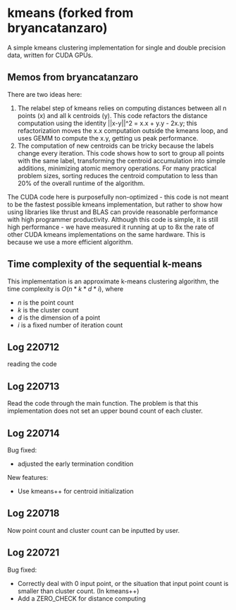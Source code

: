 kmeans (forked from bryancatanzaro)
======

A simple kmeans clustering implementation for single and
double precision data, written for CUDA GPUs.

## Memos from bryancatanzaro
There are two ideas here:

  1. The relabel step of kmeans relies on computing distances between
all n points (x) and all k centroids (y). This code refactors the distance
computation using the identity ||x-y||^2 = x.x + y.y - 2x.y; this
refactorization moves the x.x computation outside the kmeans loop, and
uses GEMM to compute the x.y, getting us peak performance. 
  2. The computation of new centroids can be tricky because the labels
change every iteration.  This code shows how to sort to group all points with
the same label, transforming the centroid accumulation into 
simple additions, minimizing atomic memory operations.  For many
practical problem sizes, sorting reduces the centroid computation to less
than 20% of the overall runtime of the algorithm.

The CUDA code here is purposefully non-optimized - this code is not
meant to be the fastest possible kmeans implementation, but rather to
show how using libraries like thrust and BLAS can provide reasonable
performance with high programmer productivity. Although this code is
simple, it is still high performance - we have measured it running at
up to 8x the rate of other CUDA kmeans implementations on the same
hardware. This is because we use a more efficient algorithm.

## Time complexity of the sequential k-means
This implementation is an approximate k-means clustering algorithm, the time complexity is $O(n * k * d * i)$, where 
* $n$ is the point count
* $k$ is the cluster count
* $d$ is the dimension of a point
* $i$ is a fixed number of iteration count

## Log 220712

reading the code

## Log 220713

Read the code through the main function. The problem is that this implementation does not set an upper bound count of each cluster.

## Log 220714

Bug fixed:
* adjusted the early termination condition

New features:
* Use kmeans++ for centroid initialization

## Log 220718

Now point count and cluster count can be inputted by user.

## Log 220721

Bug fixed:
* Correctly deal with 0 input point, or the situation that input point count is smaller than cluster count. (In kmeans++)
* Add a ZERO_CHECK for distance computing
